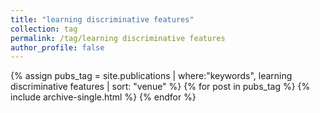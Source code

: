 ```yaml
---
title: "learning discriminative features"
collection: tag
permalink: /tag/learning discriminative features
author_profile: false
---
```

{% assign pubs_tag = site.publications | where:"keywords", learning discriminative features | sort: "venue" %}
{% for post in pubs_tag %}
  {% include archive-single.html %}
{% endfor %}